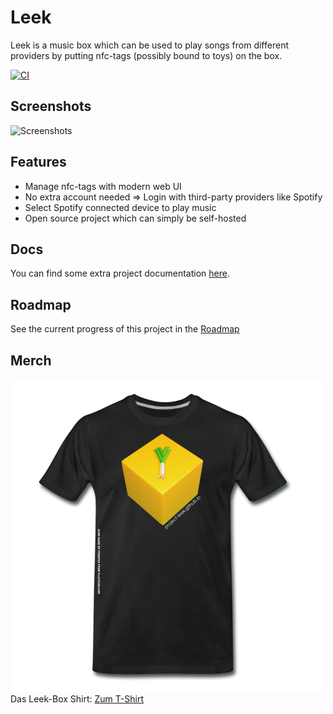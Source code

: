 # Leek

Leek is a music box which can be used to play songs from different providers by putting nfc-tags (possibly bound to toys) on the box.

[![CI](https://github.com/project-leek/project-leek/workflows/PR%20Checks/badge.svg)](https://github.com/project-leek/project-leek/actions?query=workflow%3A"PR+Checks")

## Screenshots

![Screenshots](https://github.com/project-leek/project-leek/blob/master/docs/images/3-Screenshots.png)

## Features

- Manage nfc-tags with modern web UI
- No extra account needed => Login with third-party providers like Spotify
- Select Spotify connected device to play music
- Open source project which can simply be self-hosted

## Docs

You can find some extra project documentation [here](../../tree/docs).

## Roadmap

See the current progress of this project in the [Roadmap](https://github.com/project-leek/project-leek/projects/1)

## Merch
![Screenshots](https://github.com/project-leek/project-leek/blob/master/docs/images/Shirt_Front.png)
Das Leek-Box Shirt: [Zum T-Shirt](https://sprd.co/X6To7hb)
